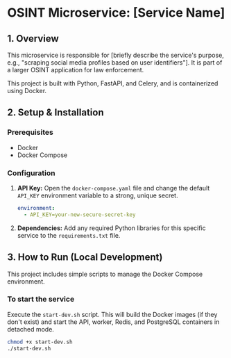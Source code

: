 # OSINT Microservice: [Service Name]

## 1. Overview

This microservice is responsible for [briefly describe the service's purpose, e.g., "scraping social media profiles based on user identifiers"]. It is part of a larger OSINT application for law enforcement.

This project is built with Python, FastAPI, and Celery, and is containerized using Docker.

## 2. Setup & Installation

### Prerequisites

- Docker
- Docker Compose

### Configuration

1. **API Key:** Open the `docker-compose.yaml` file and change the default `API_KEY` environment variable to a strong, unique secret.

    ```yaml
    environment:
      - API_KEY=your-new-secure-secret-key
    ```

2. **Dependencies:** Add any required Python libraries for this specific service to the `requirements.txt` file.

## 3. How to Run (Local Development)

This project includes simple scripts to manage the Docker Compose environment.

### To start the service

Execute the `start-dev.sh` script. This will build the Docker images (if they don't exist) and start the API, worker, Redis, and PostgreSQL containers in detached mode.

```bash
chmod +x start-dev.sh
./start-dev.sh
